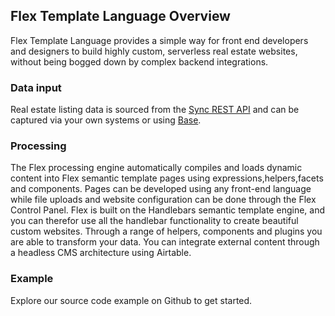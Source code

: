 ## Flex Template Language Overview

Flex Template Language provides a simple way for front end developers and designers to build highly custom, serverless real estate websites, without being bogged down by complex backend integrations. 

### Data input ###
Real estate listing data is sourced from the [Sync REST API](http://www.entegral.net/sync/) and can be captured via your own systems or using [Base](http://www.entegral.net/base).

### Processing ###
The Flex processing engine automatically compiles and loads dynamic content into Flex semantic template pages using expressions,helpers,facets and components.  Pages can be developed using any front-end language while file uploads and website configuration can be done through the Flex Control Panel.  Flex is built on the Handlebars semantic template engine, and you can therefor use all the handlebar functionality to create beautiful custom websites. Through a range of helpers, components and plugins you are able to transform your data. You can integrate external content through a headless CMS architecture using Airtable. 

### Example ###
Explore our source code example on Github to get started.

